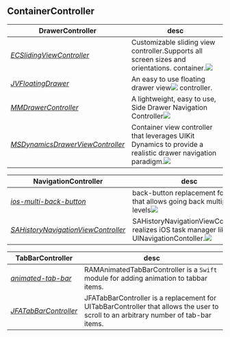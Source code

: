 ## ContainerController

**DrawerController**|desc
--------------------|----
*[ECSlidingViewController](https://github.com/ECSlidingViewController/ECSlidingViewController)* | Customizable sliding view controller.Supports all screen sizes and orientations. container.![](https://s3.amazonaws.com/cocoacontrols_production/uploads/control_image/image/2334/ecsliding.jpg)
*[JVFloatingDrawer](https://github.com/JVillella/JVFloatingDrawer)* | An easy to use floating drawer view![](https://camo.githubusercontent.com/44098d6ff4f858b06190b4d39afac8f51d4c7803/687474703a2f2f6a76696c6c656c6c612e6769746875622e696f2f4a56466c6f6174696e674472617765722f53637265656e73686f74732f616e696d617465642d6472617765722d6f70656e2d706f7274726169742e676966) controller.
*[MMDrawerController](https://github.com/mutualmobile/MMDrawerController)* | A lightweight, easy to use, Side Drawer Navigation Controller![](https://camo.githubusercontent.com/5c4050ef64d7b9836b6a56b89b458ed5c8fdfb7f/687474703a2f2f6d757475616c6d6f62696c652e6769746875622e696f2f4d4d447261776572436f6e74726f6c6c65722f4578616d706c65496d616765732f6578616d706c65322e706e67)
*[MSDynamicsDrawerViewController](https://github.com/erichoracek/MSDynamicsDrawerViewController)* | Container view controller that leverages UIKit Dynamics to provide a realistic drawer navigation paradigm.![](https://camo.githubusercontent.com/451c94bf11576782507dd6ed3ababc4ae583249f/68747470733a2f2f7261772e6769746875622e636f6d2f6d6f6e6f7370616365636f6c6c6563746976652f4d5344796e616d69637344726177657256696577436f6e74726f6c6c65722f6d61737465722f53637265656e73686f74732f6f70656e2d636c6f73652e676966)


**NavigationController**|desc
------------------------|----
*[ios-multi-back-button](https://github.com/palmin/ios-multi-back-button)* | back-button replacement for `iOS 8` that allows going back multiple levels![](https://maniacdev.com/wp-content/uploads/2015/03/ios-multi-back-button.gif)
*[SAHistoryNavigationViewController](https://github.com/szk-atmosphere/SAHistoryNavigationViewController)* |SAHistoryNavigationViewController realizes iOS task manager like UI in UINavigationContoller.![](https://maniacdev.com/wp-content/uploads/2015/03/SAHistoryNavigationVIewController.gif)


**TabBarController**|desc
--------------------|----
*[animated-tab-bar](https://github.com/Ramotion/animated-tab-bar)*|RAMAnimatedTabBarController is a `Swift` module for adding animation to tabbar items.
*[JFATabBarController](https://github.com/vermont42/JFATabBarController)*| JFATabBarController is a replacement for UITabBarController that allows the user to scroll to an arbitrary number of tab-bar items.
